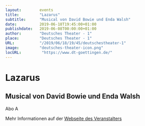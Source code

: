 ```yaml
---
layout:        events
title:         "Lazarus"
subtitle:      "Musical von David Bowie und Enda Walsh"
date:          2019-06-18T19:45:00+01:00
publishdate:   2019-06-08T00:00:00+01:00
author:        "Deutsches Theater - 1"
place:         "Deutsches Theater - 1"
URL:           "/2019/06/18/19/45/deutschestheater-1"
image:         "deutsches-theater-icon.png"
locURL:         "https://www.dt-goettingen.de/"
---
```


Lazarus
===========

Musical von David Bowie und Enda Walsh
-----------

 Abo A

Mehr Informationen auf der [Webseite des Veranstalters](https://www.dt-goettingen.de/stueck/lazarus/)
